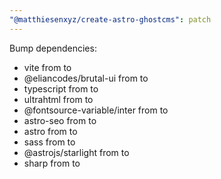 ```yaml
---
"@matthiesenxyz/create-astro-ghostcms": patch
---
```


Bump dependencies:

- vite from to
- @eliancodes/brutal-ui from to
- typescript from to
- ultrahtml from to
- @fontsource-variable/inter from to
- astro-seo from to
- astro from to
- sass from to
- @astrojs/starlight from to
- sharp from to
